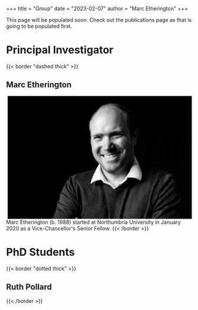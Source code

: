 +++
title = "Group"
date = "2023-02-07"
author = "Marc Etherington"
+++


This page will be populated soon. Check out the publications page as that is going to be populated first.

# Principal Investigator



{{< border "dashed thick" >}}
## Marc Etherington
<img src="https://github.com/marc-k-etherington/marc-k-etherington.github.io/blob/main/content/images/group/TOT_Marc.jpg?raw=true" alt="Marc" width="500" height="auto" style="float:right">
Marc Etherington (b. 1988) started at Northumbria University in January 2020 as a Vice-Chancellor's Senior Fellow.
{{< /border >}}


# PhD Students

{{< border "dotted thick" >}}
## Ruth Pollard
{{< /border >}}

